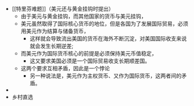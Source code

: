 - [[特里芬难题]]（美元还与黄金挂钩时提出）
	- 由于美元与黄金挂钩，而其他国家的货币与美元挂钩，
	- 美元虽然取得了国际核心货币的地位，但是各国为了发展国际贸易，必须用美元作为结算与储备货币，
		- 这样就会导致流出美国的货币在海外不断沉淀，对美国国际收支来说就会发生长期逆差;
	- 而美元作为国际货币核心的前提是必须保持美元币值稳定，
		- 这又要求美国必须是一个国际贸易收支长期顺差国。
	- 这两个要求互相矛盾，因此是一个悖论
		- 另一种说法是，美元作为主权货币、又作为国际货币，这两者间的矛盾。
-
- 乡村直选